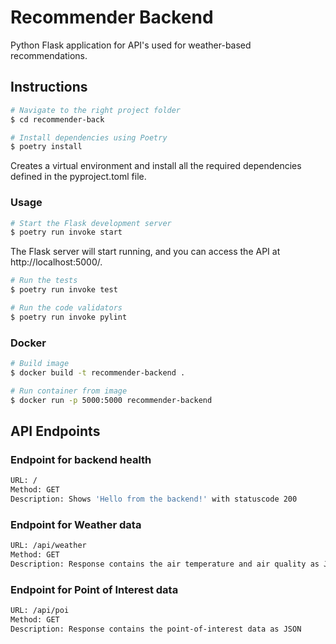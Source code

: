 # Recommender Backend

Python Flask application for API's used for weather-based recommendations.

## Instructions

```bash
# Navigate to the right project folder
$ cd recommender-back

# Install dependencies using Poetry
$ poetry install
```
Creates a virtual environment and install all the required dependencies defined in the pyproject.toml file.

### Usage
```bash
# Start the Flask development server
$ poetry run invoke start
```
The Flask server will start running, and you can access the API at http://localhost:5000/.

```bash
# Run the tests
$ poetry run invoke test

# Run the code validators
$ poetry run invoke pylint
```

### Docker

```bash 
# Build image
$ docker build -t recommender-backend .

# Run container from image
$ docker run -p 5000:5000 recommender-backend
```

## API Endpoints

### Endpoint for backend health

```bash
URL: /
Method: GET
Description: Shows 'Hello from the backend!' with statuscode 200
```

### Endpoint for Weather data
```bash
URL: /api/weather
Method: GET
Description: Response contains the air temperature and air quality as JSON
```

### Endpoint for Point of Interest data
```bash
URL: /api/poi
Method: GET
Description: Response contains the point-of-interest data as JSON
```


